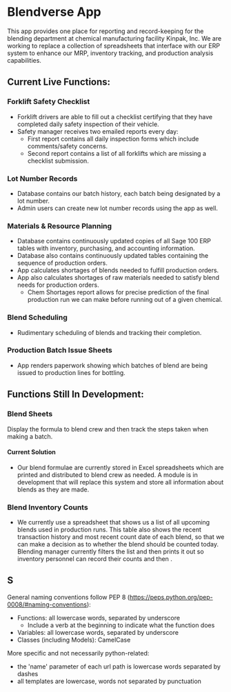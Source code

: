 # Blendverse App 

This app provides one place for reporting and record-keeping for the blending department at chemical manufacturing facility Kinpak, Inc. We are working to replace a collection of spreadsheets that interface with our ERP system to enhance our MRP, inventory tracking, and production analysis capabilities.



## Current Live Functions:

### Forklift Safety Checklist
 - Forklift drivers are able to fill out a checklist certifying that they have completed daily safety inspection of their vehicle.
 - Safety manager receives two emailed reports every day:
    - First report contains all daily inspection forms which include comments/safety concerns.
    - Second report contains a list of all forklifts which are missing a checklist submission.

### Lot Number Records
 - Database contains our batch history, each batch being designated by a lot number.
 - Admin users can create new lot number records using the app as well. 

### Materials & Resource Planning
 - Database contains continuously updated copies of all Sage 100 ERP tables with inventory, purchasing, and accounting information.
 - Database also contains continuously updated tables containing the sequence of production orders.
 - App calculates shortages of blends needed to fulfill production orders.
 - App also calculates shortages of raw materials needed to satisfy blend needs for production orders.
     - Chem Shortages report allows for precise prediction of the final production run we can make before running out of a given chemical.

### Blend Scheduling
 - Rudimentary scheduling of blends and tracking their completion.

### Production Batch Issue Sheets
 - App renders paperwork showing which batches of blend are being issued to production lines for bottling. 



## Functions Still In Development:


### Blend Sheets
Display the formula to blend crew and then track the steps taken when making a batch. 

#### Current Solution
 - Our blend formulae are currently stored in Excel spreadsheets which are printed and distributed to blend crew as needed. A module is in development that will replace this system and store all information about blends as they are made.

### Blend Inventory Counts
 - We currently use a spreadsheet that shows us a list of all upcoming blends used in production runs. This table also shows the recent transaction history and most recent count date of each blend, so that we can make a decision as to whether the blend should be counted today. Blending manager currently filters the list and then prints it out so inventory personnel can record their counts and then . 



## S

General naming conventions follow PEP 8 (https://peps.python.org/pep-0008/#naming-conventions):
 - Functions: all lowercase words, separated by underscore
	- Include a verb at the beginning to indicate what the function does
 - Variables: all lowercase words, separated by underscore
 - Classes (including Models): CamelCase

More specific and not necessarily python-related: 
 - the 'name' parameter of each url path is lowercase words separated by dashes
 - all templates are lowercase, words not separated by punctuation
